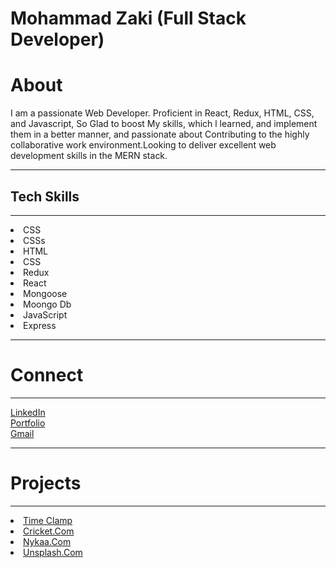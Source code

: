   <h1>Mohammad Zaki (Full Stack Developer)</h1>
   <h1>About</h1>
   
   <p>I am a passionate Web Developer. Proficient in React, Redux,
    HTML, CSS, and Javascript, So Glad to boost My skills, which
    l learned, and implement them in a better manner, and
    passionate about Contributing to the highly collaborative work
    environment.Looking to deliver excellent web development
    skills in the MERN stack.</p>
     <hr/>
      <h2>Tech Skills</h2>
      <hr/>
      <div display="flex">
      <div><li>CSS</li></div>
     <div><li>CSSs</li></div>
      </div>
    <li>HTML</li>    <li>CSS</li>
    <li>Redux</li>
    <li>React</li>
    <li>Mongoose</li>
    <li>Moongo Db</li>
    <li>JavaScript</li>
    <li>Express</li>
    <hr/>
    <h1>Connect</h1>
<hr/>
  <a href="https://www.linkedin.com/in/mohammad-zaki-b48821158" target="_blank"">LinkedIn</a>
  <br/>
  <a href="https://portfolio-zaki.vercel.app" target="_blank">Portfolio</a>
  <br/>
  <a href="mailto:mohammadzaki7058@gmail.com" target="_blank">Gmail</a>
     <hr/>
    <h1>Projects</h1>
<hr/>
  <li>
        <a href="https://timecampcloneweb.netlify.app">Time Clamp</a>
        </li>
        <li>
        <a href="https://barbarous-use-2331app.vercel.app">Cricket.Com</a>
        </li>
        <li>
        <a href="https://rococo-jalebi-9c168f.netlify.app">Nykaa.Com</a>
        </li>
        <li>
            <a href="https://precious-sorbet-178450.netlify.app">Unsplash.Com</a>
            </li>
  
  
